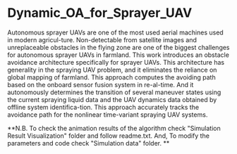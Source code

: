 # Dynamic_OA_for_Sprayer_UAV
Autonomous sprayer UAVs are one of the most used aerial machines used in modern agricul-ture. Non-detectable from satellite images and unreplaceable obstacles in the flying zone are one of the biggest challenges for autonomous sprayer UAVs in farmland. This work introduces an obstacle avoidance architecture specifically for sprayer UAVs. This architecture has generality in the spraying UAV problem, and it eliminates the reliance on global mapping of farmland. This approach computes the avoiding path based on the onboard sensor fusion system in re-al-time. And it autonomously determines the transition of several maneuver states using the current spraying liquid data and the UAV dynamics data obtained by offline system identifica-tion. This approach accurately tracks the avoidance path for the nonlinear time-variant spraying UAV systems.

**N.B. To check the animation results of the algorithm check "Simulation Result Visualization" folder and follow readme.txt. And, To modify the parameters and code check "Simulation data" folder. **
